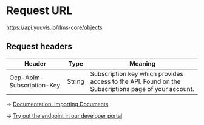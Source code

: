# Request URL
https://api.yuuvis.io/dms-core/objects

## Request headers
| Header                    | Type   | Meaning                                                                                             |
|---------------------------|--------|-----------------------------------------------------------------------------------------------------|
| Ocp-Apim-Subscription-Key | String | Subscription key which provides access to the API. Found on the Subscriptions page of your account. |


&rarr; [Documentation: Importing Documents](https://github.com/yuuvis/Documentation/wiki/Import-and-store)

&rarr; [Try out the endpoint in our developer portal](https://yuuvis.io/Apis/Endpoints/dms-core-api)
